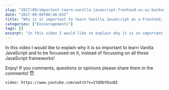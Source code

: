 ```yaml
---
slug: "2017/09/important-learn-vanilla-javascript-frontend-ux-ui-backend-developer/"
date: "2017-09-04T00:46:03Z"
title: "Why is it important to learn Vanilla JavaScript as a Frontend, UX, UI & Backend Developer!"
categories: ["Encouragements"]
tags: []
excerpt: "In this video I would like to explain why it is so important to learn Vanilla JavaScript and to be ..."
---
```


In this video I would like to explain why it is so important to learn Vanilla JavaScript and to be focussed on it, instead of focussing on all these JavaScript frameworks!

Enjoy! If you comments, questions or opinions please share them in the comments! 😇

`video: https://www.youtube.com/watch?v=IYQObYDuoBI`